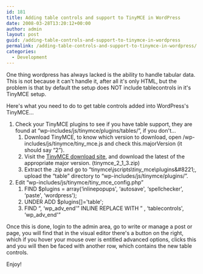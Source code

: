 ```yaml
---
id: 181
title: Adding table controls and support to TinyMCE in WordPress
date: 2008-03-28T13:20:12+00:00
author: admin
layout: post
guid: /adding-table-controls-and-support-to-tinymce-in-wordpress
permalink: /adding-table-controls-and-support-to-tinymce-in-wordpress/
categories:
  - Development
---
```

<p class="lead">
  One thing wordpress has always lacked is the ability to handle tabular data. This is not because it can't handle it, after all it's only HTML, but the problem is that by default the setup does NOT include tablecontrols in it's TinyMCE setup.
</p>

Here's what you need to do to get table controls added into WordPress's TinyMCE&#8230;

<!--more-->

  1. Check your TinyMCE plugins to see if you have table support, they are found at &#8220;wp-includes/js/tinymce/plugins/tables/&#8221;, if you don't&#8230; 
      1. Download TinyMCE, to know which version to download, open /wp-includes/js/tinymce/tiny_mce.js and check this.majorVersion (it should say &#8220;2&#8221;).
      2. Visit the [TinyMCE download site](http://tinymce.moxiecode.com/download.php), and download the latest of the appropriate major version. (tinymce\_2\_1_3.zip)
      3. Extract the .zip and go to &#8220;tinymce\jscripts\tiny_mce\plugins\&#8221;, upload the &#8220;table&#8221; directory to &#8220;wp-includes/js/tinymce/plugins/&#8221;.
  2. Edit &#8220;wp-includes/js/tinymce/tiny\_mce\_config.php&#8221; 
      1. FIND $plugins = array(&#8216;inlinepopups', &#8216;autosave', &#8216;spellchecker', &#8216;paste', &#8216;wordpress');
      2. UNDER ADD $plugins[]='table';
      3. FIND &#8220;, &#8216;wp\_adv\_end'&#8221; INLINE REPLACE WITH &#8221; , &#8216;tablecontrols', &#8216;wp\_adv\_end'&#8221;

Once this is done, login to the admin area, go to write or manage a post or page, you will find that in the visual editor there's a button on the right, which if you hover your mouse over is entitled advanced options, clicks this and you will then be faced with another row, which contains the new table controls.

Enjoy!